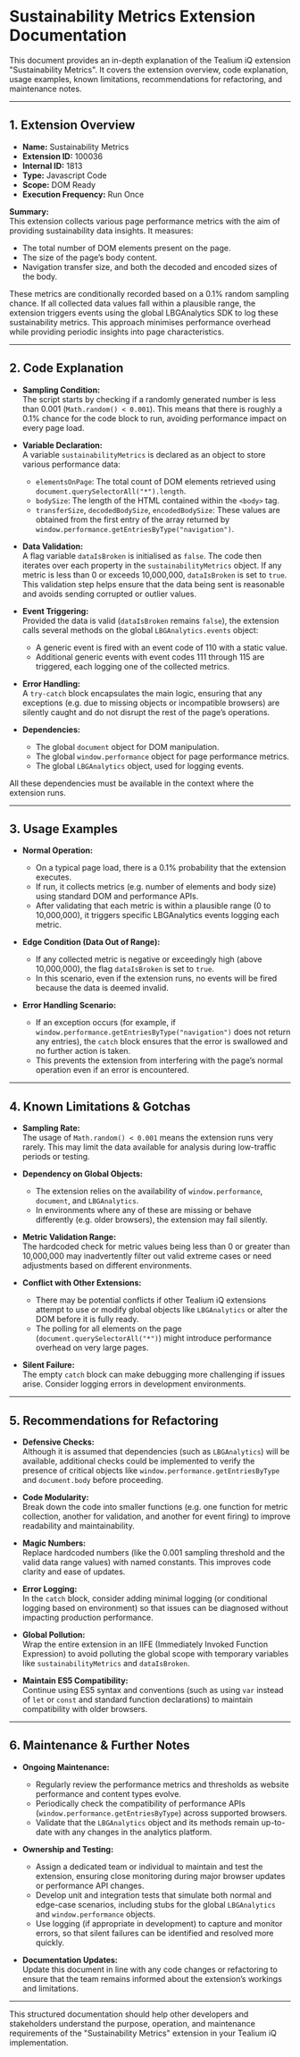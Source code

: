 # Sustainability Metrics Extension Documentation

This document provides an in-depth explanation of the Tealium iQ extension "Sustainability Metrics". It covers the extension overview, code explanation, usage examples, known limitations, recommendations for refactoring, and maintenance notes.

---

## 1. Extension Overview

- **Name:** Sustainability Metrics  
- **Extension ID:** 100036  
- **Internal ID:** 1813  
- **Type:** Javascript Code  
- **Scope:** DOM Ready  
- **Execution Frequency:** Run Once

**Summary:**  
This extension collects various page performance metrics with the aim of providing sustainability data insights. It measures:
- The total number of DOM elements present on the page.
- The size of the page’s body content.
- Navigation transfer size, and both the decoded and encoded sizes of the body.

These metrics are conditionally recorded based on a 0.1% random sampling chance. If all collected data values fall within a plausible range, the extension triggers events using the global LBGAnalytics SDK to log these sustainability metrics. This approach minimises performance overhead while providing periodic insights into page characteristics.

---

## 2. Code Explanation

- **Sampling Condition:**  
  The script starts by checking if a randomly generated number is less than 0.001 (`Math.random() < 0.001`). This means that there is roughly a 0.1% chance for the code block to run, avoiding performance impact on every page load.

- **Variable Declaration:**  
  A variable `sustainabilityMetrics` is declared as an object to store various performance data:
  - `elementsOnPage`: The total count of DOM elements retrieved using `document.querySelectorAll("*").length`.
  - `bodySize`: The length of the HTML contained within the `<body>` tag.
  - `transferSize`, `decodedBodySize`, `encodedBodySize`: These values are obtained from the first entry of the array returned by `window.performance.getEntriesByType("navigation")`.

- **Data Validation:**  
  A flag variable `dataIsBroken` is initialised as `false`. The code then iterates over each property in the `sustainabilityMetrics` object. If any metric is less than 0 or exceeds 10,000,000, `dataIsBroken` is set to `true`. This validation step helps ensure that the data being sent is reasonable and avoids sending corrupted or outlier values.

- **Event Triggering:**  
  Provided the data is valid (`dataIsBroken` remains `false`), the extension calls several methods on the global `LBGAnalytics.events` object:
  - A generic event is fired with an event code of 110 with a static value.
  - Additional generic events with event codes 111 through 115 are triggered, each logging one of the collected metrics.

- **Error Handling:**  
  A `try-catch` block encapsulates the main logic, ensuring that any exceptions (e.g. due to missing objects or incompatible browsers) are silently caught and do not disrupt the rest of the page’s operations.

- **Dependencies:**  
  - The global `document` object for DOM manipulation.
  - The global `window.performance` object for page performance metrics.
  - The global `LBGAnalytics` object, used for logging events.
  
All these dependencies must be available in the context where the extension runs.

---

## 3. Usage Examples

- **Normal Operation:**
  - On a typical page load, there is a 0.1% probability that the extension executes.
  - If run, it collects metrics (e.g. number of elements and body size) using standard DOM and performance APIs.
  - After validating that each metric is within a plausible range (0 to 10,000,000), it triggers specific LBGAnalytics events logging each metric.
  
- **Edge Condition (Data Out of Range):**
  - If any collected metric is negative or exceedingly high (above 10,000,000), the flag `dataIsBroken` is set to `true`.
  - In this scenario, even if the extension runs, no events will be fired because the data is deemed invalid.

- **Error Handling Scenario:**
  - If an exception occurs (for example, if `window.performance.getEntriesByType("navigation")` does not return any entries), the `catch` block ensures that the error is swallowed and no further action is taken.
  - This prevents the extension from interfering with the page’s normal operation even if an error is encountered.

---

## 4. Known Limitations & Gotchas

- **Sampling Rate:**  
  The usage of `Math.random() < 0.001` means the extension runs very rarely. This may limit the data available for analysis during low-traffic periods or testing.

- **Dependency on Global Objects:**  
  - The extension relies on the availability of `window.performance`, `document`, and `LBGAnalytics`.  
  - In environments where any of these are missing or behave differently (e.g. older browsers), the extension may fail silently.

- **Metric Validation Range:**  
  The hardcoded check for metric values being less than 0 or greater than 10,000,000 may inadvertently filter out valid extreme cases or need adjustments based on different environments.

- **Conflict with Other Extensions:**  
  - There may be potential conflicts if other Tealium iQ extensions attempt to use or modify global objects like `LBGAnalytics` or alter the DOM before it is fully ready.  
  - The polling for all elements on the page (`document.querySelectorAll("*")`) might introduce performance overhead on very large pages.

- **Silent Failure:**  
  The empty `catch` block can make debugging more challenging if issues arise. Consider logging errors in development environments.

---

## 5. Recommendations for Refactoring

- **Defensive Checks:**  
  Although it is assumed that dependencies (such as `LBGAnalytics`) will be available, additional checks could be implemented to verify the presence of critical objects like `window.performance.getEntriesByType` and `document.body` before proceeding.

- **Code Modularity:**  
  Break down the code into smaller functions (e.g. one function for metric collection, another for validation, and another for event firing) to improve readability and maintainability.

- **Magic Numbers:**  
  Replace hardcoded numbers (like the 0.001 sampling threshold and the valid data range values) with named constants. This improves code clarity and ease of updates.

- **Error Logging:**  
  In the `catch` block, consider adding minimal logging (or conditional logging based on environment) so that issues can be diagnosed without impacting production performance.

- **Global Pollution:**  
  Wrap the entire extension in an IIFE (Immediately Invoked Function Expression) to avoid polluting the global scope with temporary variables like `sustainabilityMetrics` and `dataIsBroken`.

- **Maintain ES5 Compatibility:**  
  Continue using ES5 syntax and conventions (such as using `var` instead of `let` or `const` and standard function declarations) to maintain compatibility with older browsers.

---

## 6. Maintenance & Further Notes

- **Ongoing Maintenance:**  
  - Regularly review the performance metrics and thresholds as website performance and content types evolve.
  - Periodically check the compatibility of performance APIs (`window.performance.getEntriesByType`) across supported browsers.
  - Validate that the `LBGAnalytics` object and its methods remain up-to-date with any changes in the analytics platform.

- **Ownership and Testing:**  
  - Assign a dedicated team or individual to maintain and test the extension, ensuring close monitoring during major browser updates or performance API changes.
  - Develop unit and integration tests that simulate both normal and edge-case scenarios, including stubs for the global `LBGAnalytics` and `window.performance` objects.
  - Use logging (if appropriate in development) to capture and monitor errors, so that silent failures can be identified and resolved more quickly.

- **Documentation Updates:**  
  Update this document in line with any code changes or refactoring to ensure that the team remains informed about the extension’s workings and limitations.

---

This structured documentation should help other developers and stakeholders understand the purpose, operation, and maintenance requirements of the "Sustainability Metrics" extension in your Tealium iQ implementation.